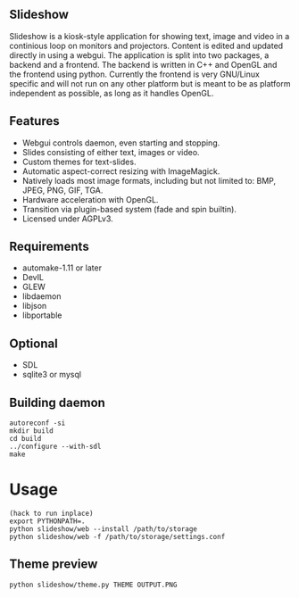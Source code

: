 ## Slideshow

Slideshow is a kiosk-style application for showing text, image and video in a continious loop on monitors and projectors. Content is edited and updated directly in using a webgui. The application is split into two packages, a backend and a frontend. The backend is written in C++ and OpenGL and the frontend using python. Currently the frontend is very GNU/Linux specific and will not run on any other platform but is meant to be as platform independent as possible, as long as it handles OpenGL.

## Features

* Webgui controls daemon, even starting and stopping.
* Slides consisting of either text, images or video.
* Custom themes for text-slides.
* Automatic aspect-correct resizing with ImageMagick.
* Natively loads most image formats, including but not limited to: BMP, JPEG, PNG, GIF, TGA.
* Hardware acceleration with OpenGL.
* Transition via plugin-based system (fade and spin builtin).
* Licensed under AGPLv3.

## Requirements

* automake-1.11 or later
* DevIL
* GLEW
* libdaemon
* libjson
* libportable

## Optional

* SDL
* sqlite3 or mysql

## Building daemon

    autoreconf -si
    mkdir build
    cd build
    ../configure --with-sdl
    make

# Usage

    (hack to run inplace)
    export PYTHONPATH=.
    python slideshow/web --install /path/to/storage
    python slideshow/web -f /path/to/storage/settings.conf

## Theme preview

    python slideshow/theme.py THEME OUTPUT.PNG
